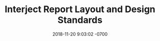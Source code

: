 ---
layout: custom
title:  "Interject Report Layout and Design Standards"
date:   2018-11-20 9:03:02 -0700
categories: Excel Layout
---